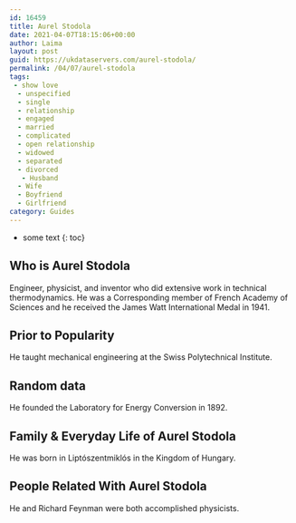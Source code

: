 ```yaml
---
id: 16459
title: Aurel Stodola
date: 2021-04-07T18:15:06+00:00
author: Laima
layout: post
guid: https://ukdataservers.com/aurel-stodola/
permalink: /04/07/aurel-stodola
tags:
 - show love
  - unspecified
  - single
  - relationship
  - engaged
  - married
  - complicated
  - open relationship
  - widowed
  - separated
  - divorced
   - Husband
  - Wife
  - Boyfriend
  - Girlfriend
category: Guides
---
```


* some text
{: toc}


## Who is Aurel Stodola
                  
                  
                  
Engineer, physicist, and inventor who did extensive work in technical thermodynamics. He was a Corresponding member of French Academy of Sciences and he received the James Watt International Medal in 1941.
                  
              
            
              
            
                
                
                
## Prior to Popularity
                  
                  
                  
He taught mechanical engineering at the Swiss Polytechnical Institute.
                  
              
            
              
            
                
                
                
## Random data
                  
                  
                  
He founded the Laboratory for Energy Conversion in 1892.
                  
              
            
              
            
                
                
                
## Family & Everyday Life of Aurel Stodola
                  
                  
                  
He was born in Liptószentmiklós in the Kingdom of Hungary.
                  
              
            
              
            
                
                
                
## People Related With Aurel Stodola
                  
                  
                  
He and Richard Feynman were both accomplished physicists.
                  
              
            
              
            
                
              
            
              
              
            
            
              
            
          
          
          